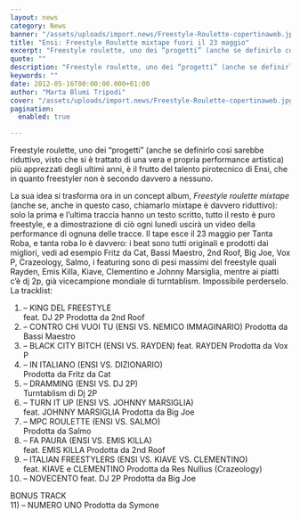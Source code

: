 ```yaml
---
layout: news
category: News
banner: "/assets/uploads/import.news/Freestyle-Roulette-copertinaweb.jpg"
title: "Ensi: Freestyle Roulette mixtape fuori il 23 maggio"
excerpt: "Freestyle roulette, uno dei “progetti” (anche se definirlo così sarebbe riduttivo, visto che si è trattato di una vera e propria performance artistica) più apprezzati degli ultimi anni, è il frutto del talento pirotecnico di Ensi, che in quanto freestyler non è secondo davvero a nessuno. La sua idea si trasforma ora in un concept [&hellip"
quote: ""
description: "Freestyle roulette, uno dei “progetti” (anche se definirlo così sarebbe riduttivo, visto che si è trattato di una vera e propria performance artistica) più apprezzati degli ultimi anni, è il frutto del talento pirotecnico di Ensi, che in quanto freestyler non è secondo davvero a nessuno. La sua idea si trasforma ora in un concept [&hellip"
keywords: ""
date: 2012-05-16T00:00:00.000+01:00
author: "Marta Blumi Tripodi"
cover: "/assets/uploads/import.news/Freestyle-Roulette-copertinaweb.jpg"
pagination:
  enabled: true

---
```


Freestyle roulette, uno dei “progetti” (anche se definirlo così sarebbe riduttivo, visto che si è trattato di una vera e propria performance artistica) più apprezzati degli ultimi anni, è il frutto del talento pirotecnico di Ensi, che in quanto freestyler non è secondo davvero a nessuno.

La sua idea si trasforma ora in un concept album, _Freestyle roulette mixtape_ (anche se, anche in questo caso, chiamarlo mixtape è davvero riduttivo): solo la prima e l’ultima traccia hanno un testo scritto, tutto il resto è puro freestyle, e a dimostrazione di ciò ogni lunedì uscirà un video della performance di ognuna delle tracce. Il tape esce il 23 maggio per Tanta Roba, e tanta roba lo è davvero: i beat sono tutti originali e prodotti dai migliori, vedi ad esempio Fritz da Cat, Bassi Maestro, 2nd Roof, Big Joe, Vox P, Crazeology, Salmo, i featuring sono di pesi massimi del freestyle quali Rayden, Emis Killa, Kiave, Clementino e Johnny Marsiglia, mentre ai piatti c’è dj 2p, già vicecampione mondiale di turntablism. Impossibile perderselo. La tracklist:

01) – KING DEL FREESTYLE  
feat. DJ 2P Prodotta da 2nd Roof  
02) – CONTRO CHI VUOI TU (ENSI VS. NEMICO IMMAGINARIO) Prodotta da Bassi Maestro  
03) – BLACK CITY BITCH (ENSI VS. RAYDEN) feat. RAYDEN Prodotta da Vox P  
04) – IN ITALIANO (ENSI VS. DIZIONARIO)  
Prodotta da Fritz da Cat  
05) – DRAMMING (ENSI VS. DJ 2P)  
Turntablism di Dj 2P  
06) – TURN IT UP (ENSI VS. JOHNNY MARSIGLIA)  
feat. JOHNNY MARSIGLIA Prodotta da Big Joe  
07) – MPC ROULETTE (ENSI VS. SALMO)  
Prodotta da Salmo  
08) – FA PAURA (ENSI VS. EMIS KILLA)  
feat. EMIS KILLA Prodotta da 2nd Roof  
09) – ITALIAN FREESTYLERS (ENSI VS. KIAVE VS. CLEMENTINO)  
feat. KIAVE e CLEMENTINO Prodotta da Res Nullius (Crazeology)  
10) – NOVECENTO feat. DJ 2P Prodotta da Big Joe

BONUS TRACK  
11) – NUMERO UNO Prodotta da Symone